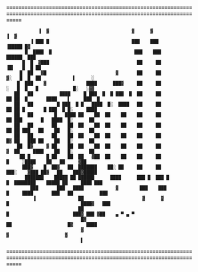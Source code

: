 ≡≡≡≡≡≡≡≡≡≡≡≡≡≡≡≡≡≡≡≡≡≡≡≡≡≡≡≡≡≡≡≡≡≡≡≡≡≡≡≡≡≡≡≡≡≡≡≡≡≡≡≡≡≡≡≡≡≡≡≡≡≡≡≡≡≡≡≡≡≡≡≡≡≡≡≡≡≡≡≡≡≡≡≡≡≡≡≡≡≡≡≡≡≡≡≡≡≡≡≡≡≡≡≡≡≡≡≡≡≡≡≡≡≡≡≡≡≡≡≡≡≡≡≡≡≡≡
    
      
      
      
                ▐  ▓                               ▓      ▓                        ▐  ▓
             ▐ ███ █                               ███    ███                 ▐█████ █▓                          
           █  ████  █                               ███    ███              ██████  ███                          
          █  █  ▓███                                 ██     ██            ▐█▌   █  █ ██                          
         █  ██   ▓█                          ▓       ██     ██            ▓░   █  █  ██            ▌      ░       
        █  ███    ▓               ████      ███▓     ██     ██            ░   █  █   █             █░   ░▓▓     
       ██   ██          ████     █ ███  █  █ ███  █  ██     ██               ██ ██  █       ████    ▌     ███  █ 
       ██   ██         █ ███  █ █   ████  █░  ████   ██     ██               ██ ██ █       █ ███  █ █░     ████  
       ██   ██        █   ████ ██    ██  ██    ██    ██     ██               ██ ███       █   ████  █░      ██   
       ██   ██       ██    ██  ██    ██  ██    ██    ██     ██               ██ ██ ███   ██    ██   █░      ██   
       ██   ██       ██    ██  ██    ██  ██    ██    ██     ██               █▓ ██   ███ ██    ██   █░      ██   
        ██  █▓     ▓ ██    ██  ██    ██  ██    ██    ██     ██               ▓  ██     ████    ██   █░      ██   
         ██ █      █ ██    ██  ██   ▓██  ██    ██    ██     ██                  █     ░████    ██   ██     ▓██   
          ███▓    █  ██▓   ██  ███████    ██░ ██     ██     ██              ███░    ▓███ ██▓   ██    ███▓█████   
           ███████    █████ ██ ██████      ████      ███ █  ███ █          █  ████████    █████ ██     ████ ███  
             ███       ███   ████            ▓        ███    ███          █     ████       ███   ██          ███ 
              ▐                ██                      ▓      ▓           █                           ████▓   ███
                               ██                                          █                        ███▓ ███ ▓██    ▄ ▀ ▄ ▀ 
                                █▓                                          ██                     █▓     ████   
                                ▓                                            ▓                     ▓              
                                ▌
≡≡≡≡≡≡≡≡≡≡≡≡≡≡≡≡≡≡≡≡≡≡≡≡≡≡≡≡≡≡≡≡≡≡≡≡≡≡≡≡≡≡≡≡≡≡≡≡≡≡≡≡≡≡≡≡≡≡≡≡≡≡≡≡≡≡≡≡≡≡≡≡≡≡≡≡≡≡≡≡≡≡≡≡≡≡≡≡≡≡≡≡≡≡≡≡≡≡≡≡≡≡≡≡≡≡≡≡≡≡≡≡≡≡≡≡≡≡≡≡≡≡≡≡≡≡≡
